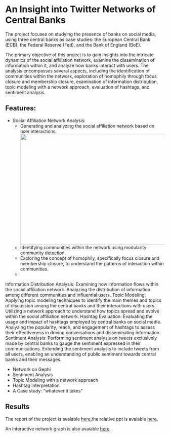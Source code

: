 # An Insight into Twitter Networks of Central Banks
The project focuses on studying the presence of banks on social media, using three central banks as case studies: the European Central Bank (ECB), the Federal Reserve (Fed), and the Bank of England (BoE).

The primary objective of this project is to gain insights into the intricate dynamics of the social affiliation network, examine the dissemination of information within it, and analyze how banks interact with users. The analysis encompasses several aspects, including the identification of communities within the network, exploration of homophily through focus closure and membership closure, examination of information distribution, topic modeling with a network approach, evaluation of hashtags, and sentiment analysis.

## Features:
- Social Affiliation Network Analysis:
  - Generating and analyzing the social affiliation network based on user interactions.
     <div align="center">
      <img src="https://raw.githubusercontent.com/andreramolivaz/Network_analysis/main/gephi/output/ntw_graph.png" width="600" height="350" />
      </div>
  - Identifying communities within the network using modularity community detection.
  - Exploring the concept of homophily, specifically focus closure and membership closure, to understand the patterns of interaction within communities.
  - 
Information Distribution Analysis:
Examining how information flows within the social affiliation network.
Analyzing the distribution of information among different communities and influential users.
Topic Modeling:
Applying topic modeling techniques to identify the main themes and topics of discussion among the central banks and their interactions with users.
Utilizing a network approach to understand how topics spread and evolve within the social affiliation network.
Hashtag Evaluation:
Evaluating the usage and impact of hashtags employed by central banks on social media.
Analyzing the popularity, reach, and engagement of hashtags to assess their effectiveness in driving conversations and disseminating information.
Sentiment Analysis:
Performing sentiment analysis on tweets exclusively made by central banks to gauge the sentiment expressed in their communications.
Extending the sentiment analysis to include tweets from all users, enabling an understanding of public sentiment towards central banks and their messages.







- Network on Gephi
- Sentiment Analysis
- Topic Modeling with a network approach
- Hashtag interpretation
- A Case study: "whatever it takes"





## Results

The report of the project is avaiable [here](https://github.com/andreramolivaz/ecb_boe_fed-social_network_analysis/blob/main/report/article_3.pdf),the relative ppt is avaiable [here](https://github.com/andreramolivaz/ecb_boe_fed-social_network_analysis/blob/main/report/SNA.pdf).

An interactive network graph is also avaiable [here](https://andreramolivaz.github.io/CT0540-graph/).
